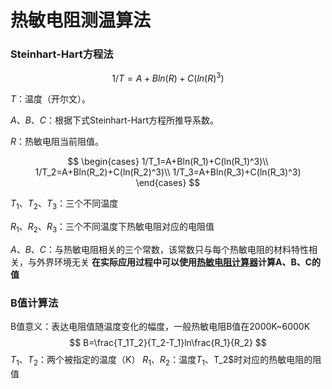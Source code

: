<!--
 * @Author: your name

 * @Date: 2021-10-15 10:22:07

 * @LastEditTime: 2021-10-15 11:04:51

 * @LastEditors: Please set LastEditors

 * @Description: In User Settings Edit

 * @FilePath: \undefinedf:\CODE\temp_test\S_H.md
-->
# 热敏电阻测温算法
###  __Steinhart-Hart方程法__
$$
1/T=A+Bln(R)+C(ln(R)^3)
$$

$T$：温度（开尔文）。

$A、B、C$：根据下式Steinhart-Hart方程所推导系数。

$R$：热敏电阻当前阻值。

$$
\begin{cases}
1/T_1=A+Bln(R_1)+C(ln(R_1)^3)\\
1/T_2=A+Bln(R_2)+C(ln(R_2)^3)\\
1/T_3=A+Bln(R_3)+C(ln(R_3)^3)
\end{cases}
$$

$T_1、T_2、T_3$：三个不同温度

$R_1、R_2、R_3$：三个不同温度下热敏电阻对应的电阻值

$A、B、C$：与热敏电阻相关的三个常数，该常数只与每个热敏电阻的材料特性相关，与外界环境无关
__在实际应用过程中可以使用[热敏电阻计算器](https://www.thinksrs.com/downloads/programs/Therm%20Calc/NTCCalibrator/NTCcalculator.htm)计算A、B、C的值__

### __B值计算法__
B值意义：表达电阻值随温度变化的幅度，一般热敏电阻B值在2000K~6000K
$$
B=\frac{T_1T_2}{T_2-T_1}ln\frac{R_1}{R_2}
$$
$T_1、T_2$：两个被指定的温度（K）
$R_1、R_2$：温度$T_1、$T_2$时对应的热敏电阻的阻值